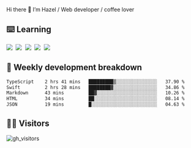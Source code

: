 
Hi there 👋 I’m Hazel / Web developer / coffee lover

## ⌨️ Learning

<samp>
 <a href="https://github.com/vuejs/core"><img src="https://api.iconify.design/logos:vue.svg" /></a>
  <a href="https://github.com/vuejs/core"><img src="https://api.iconify.design/logos:react.svg" /></a>
  <a href="https://github.com/vitejs/vite"><img src="https://api.iconify.design/logos:vitejs.svg" /></a>
  <a href="https://github.com/microsoft/TypeScript"><img src="https://api.iconify.design/logos:typescript-icon.svg" /></a> 
  <a href="https://github.com/unocss/unocss"><img src="https://api.iconify.design/logos:unocss.svg" /></a>
  

</samp>


## 🦀 Weekly development breakdown

<!--START_SECTION:waka-->

```txt
TypeScript    2 hrs 41 mins   █████████▒░░░░░░░░░░░░░░░   37.90 %
Swift         2 hrs 28 mins   ████████▓░░░░░░░░░░░░░░░░   34.86 %
Markdown      43 mins         ██▓░░░░░░░░░░░░░░░░░░░░░░   10.26 %
HTML          34 mins         ██░░░░░░░░░░░░░░░░░░░░░░░   08.14 %
JSON          19 mins         █░░░░░░░░░░░░░░░░░░░░░░░░   04.63 %
```

<!--END_SECTION:waka-->
## 👬🏻 Visitors

![gh_visitors](https://profile-counter.glitch.me/Hazel-Lin/count.svg)

